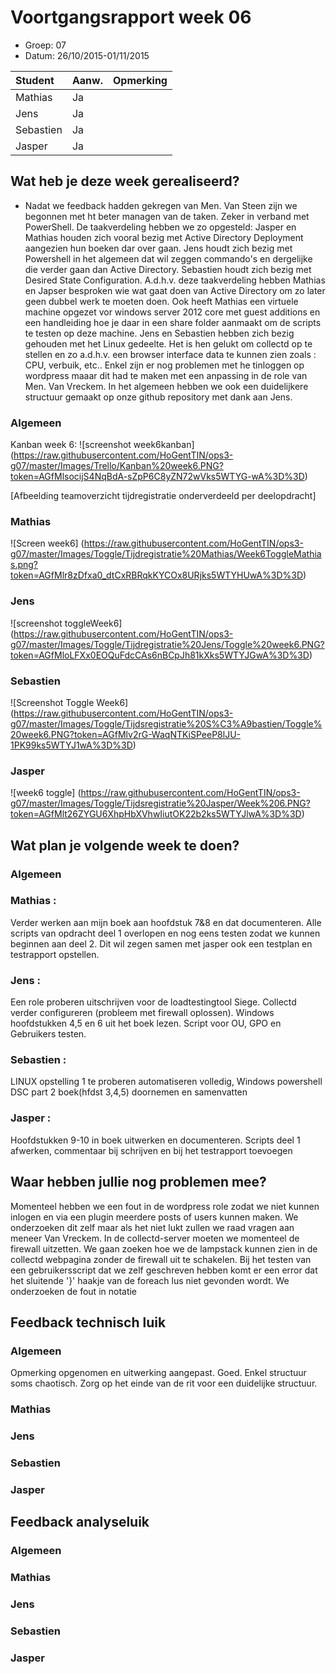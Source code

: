 # Voortgangsrapport week 06

* Groep: 07
* Datum: 26/10/2015-01/11/2015

| Student  | Aanw. | Opmerking |
| :---     | :---  | :---      |
| Mathias  |  Ja   |           |
| Jens     |  Ja   |           |
| Sebastien|  Ja   |           |
| Jasper   |  Ja   |           |



## Wat heb je deze week gerealiseerd?
- Nadat we feedback hadden gekregen van Men. Van Steen zijn we begonnen met ht beter managen van de taken. Zeker in verband met PowerShell. De taakverdeling hebben we zo opgesteld: Jasper en Mathias houden zich vooral bezig met Active Directory Deployment aangezien hun boeken dar over gaan.
Jens houdt zich bezig met Powershell in het algemeen dat wil zeggen commando's en dergelijke die verder gaan dan Active Directory. Sebastien houdt zich bezig met Desired State Configuration. A.d.h.v. deze taakverdeling hebben Mathias en Japser besproken wie wat gaat doen van Active Directory om zo later geen dubbel werk te moeten doen.
Ook heeft Mathias een virtuele machine opgezet vor windows server 2012 core met guest additions en een handleiding hoe je daar in een share folder aanmaakt om de scripts te testen op deze machine.
Jens en Sebastien hebben zich bezig gehouden met het Linux gedeelte. Het is hen gelukt om collectd op te stellen en zo a.d.h.v. een browser interface data te kunnen zien zoals : CPU, verbuik, etc.. Enkel zijn er nog problemen met he tinloggen op wordpress maaar dit had te maken met een anpassing in de role van Men. Van Vreckem.
In het algemeen hebben we ook een duidelijkere structuur gemaakt op onze github repository met dank aan Jens.
### Algemeen

Kanban week 6:
![screenshot week6kanban] (https://raw.githubusercontent.com/HoGentTIN/ops3-g07/master/Images/Trello/Kanban%20week6.PNG?token=AGfMlsocijS4NqBdA-sZpP6C8yZN72wVks5WTYG-wA%3D%3D)



[Afbeelding teamoverzicht tijdregistratie onderverdeeld per deelopdracht]

### Mathias

![Screen week6] (https://raw.githubusercontent.com/HoGentTIN/ops3-g07/master/Images/Toggle/Tijdregistratie%20Mathias/Week6ToggleMathias.png?token=AGfMlr8zDfxa0_dtCxRBRqkKYCOx8URjks5WTYHUwA%3D%3D)

### Jens

![screenshot toggleWeek6] (https://raw.githubusercontent.com/HoGentTIN/ops3-g07/master/Images/Toggle/Tijdregistratie%20Jens/Toggle%20week6.PNG?token=AGfMloLFXx0EOQuFdcCAs6nBCpJh81kXks5WTYJGwA%3D%3D)

### Sebastien
![Screenshot Toggle Week6] (https://raw.githubusercontent.com/HoGentTIN/ops3-g07/master/Images/Toggle/Tijdsregistratie%20S%C3%A9bastien/Toggle%20week6.PNG?token=AGfMlv2rG-WaqNTKiSPeeP8lJU-1PK99ks5WTYJ1wA%3D%3D)

### Jasper

![week6 toggle] (https://raw.githubusercontent.com/HoGentTIN/ops3-g07/master/Images/Toggle/Tijdsregistratie%20Jasper/Week%206.PNG?token=AGfMlt26ZYGU6XhpHbXVhwIiutOK22b2ks5WTYJlwA%3D%3D)



## Wat plan je volgende week te doen?

### Algemeen
### Mathias : 
Verder werken aan mijn boek aan hoofdstuk 7&8 en dat documenteren. Alle scripts van opdracht deel 1 overlopen en nog eens testen zodat we kunnen beginnen aan deel 2. Dit wil zegen samen met jasper ook een testplan en testrapport opstellen.
### Jens :  
Een role proberen uitschrijven voor de loadtestingtool Siege. Collectd verder configureren (probleem met firewall oplossen). Windows hoofdstukken 4,5 en 6 uit het boek lezen. Script voor OU, GPO en Gebruikers testen. 
### Sebastien : 
LINUX opstelling 1 te proberen automatiseren volledig, Windows powershell DSC part 2 boek(hfdst 3,4,5) doornemen en samenvatten
### Jasper : 
Hoofdstukken 9-10 in boek uitwerken en documenteren.
Scripts deel 1 afwerken, commentaar bij schrijven en bij het testrapport toevoegen

## Waar hebben jullie nog problemen mee?

Momenteel hebben we een fout in de wordpress role zodat we niet kunnen inlogen en via een plugin meerdere posts of users kunnen maken.
We onderzoeken dit zelf maar als het niet lukt zullen we raad vragen aan meneer Van Vreckem.
In de collectd-server moeten we momenteel de firewall uitzetten. We gaan zoeken hoe we de lampstack kunnen zien in de collectd webpagina zonder de firewall uit te schakelen.
Bij het testen van een gebruikersscript dat we zelf geschreven hebben komt er een error dat het sluitende '}' haakje van de foreach lus niet gevonden wordt. We onderzoeken de fout in notatie
## Feedback technisch luik

### Algemeen
Opmerking opgenomen en uitwerking aangepast. Goed. Enkel structuur soms chaotisch. Zorg op het einde van de rit voor een duidelijke structuur.

### Mathias
### Jens
### Sebastien
### Jasper

## Feedback analyseluik

### Algemeen
 
### Mathias
### Jens
### Sebastien
### Jasper

